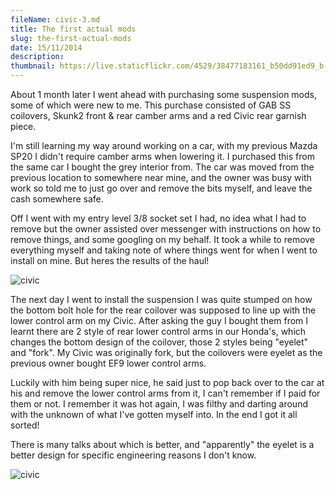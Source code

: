 ```yaml
---
fileName: civic-3.md
title: The first actual mods
slug: the-first-actual-mods
date: 15/11/2014
description: 
thumbnail: https://live.staticflickr.com/4529/38477183161_b50dd91ed9_b.jpg
---
```


About 1 month later I went ahead with purchasing some suspension mods, some of which were new to me. This purchase consisted of GAB SS coilovers, Skunk2 front & rear camber arms and a red Civic rear garnish piece.

I'm still learning my way around working on a car, with my previous Mazda SP20 I didn't require camber arms when lowering it. I purchased this from the same car I bought the grey interior from. The car was moved from the previous location to somewhere near mine, and the owner was busy with work so told me to just go over and remove the bits myself, and leave the cash somewhere safe.

Off I went with my entry level 3/8 socket set I had, no idea what I had to remove but the owner assisted over messenger with instructions on how to remove things, and some googling on my behalf. It took a while to remove everything myself and taking note of where things went for when I went to install on mine. But heres the results of the haul!

![civic](https://live.staticflickr.com/4529/38477183161_b50dd91ed9_b.jpg)

The next day I went to install the suspension I was quite stumped on how the bottom bolt hole for the rear coilover was supposed to line up with the lower control arm on my Civic. After asking the guy I bought them from I learnt there are 2 style of rear lower control arms in our Honda's, which changes the bottom design of the coilover, those 2 styles being "eyelet" and "fork". My Civic was originally fork, but the coilovers were eyelet as the previous owner bought EF9 lower control arms.

Luckily with him being super nice, he said just to pop back over to the car at his and remove the lower control arms from it, I can't remember if I paid for them or not. I remember it was hot again, I was filthy and darting around with the unknown of what I've gotten myself into. In the end I got it all sorted!

There is many talks about which is better, and "apparently" the eyelet is a better design for specific engineering reasons I don't know.

![civic](https://live.staticflickr.com/65535/52777088840_07462329f4_b.jpg)